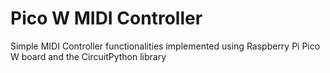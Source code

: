 # Pico W MIDI Controller
Simple MIDI Controller functionalities implemented using Raspberry Pi Pico W board and the CircuitPython library
